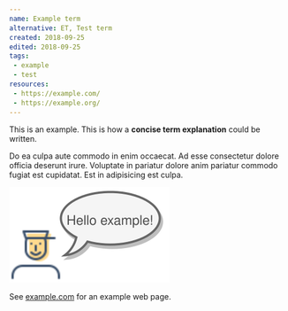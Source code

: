 ```yaml
---
name: Example term
alternative: ET, Test term
created: 2018-09-25
edited: 2018-09-25
tags: 
 - example
 - test
resources:
 - https://example.com/
 - https://example.org/
---
```


This is an example. This is how a **concise term explanation** could be written.

Do ea culpa aute commodo in enim occaecat. Ad esse consectetur dolore officia deserunt irure. Voluptate in pariatur dolore anim pariatur commodo fugiat est cupidatat. Est in adipisicing est culpa.

[
![man saying Hello Example](./example-term.svg)
](https://www.draw.io/?lightbox=1&highlight=0000ff&edit=_blank&layers=1&nav=1&title=example.xml#RrVhdc6pIE%2F4te5HbUwiYNZcKxJBiMEbU6M1bCARBkJRggPn1%2B%2FQwqEl2T71btSZWMz0zPd1PfwztnWbkzfTkf%2BxZEUbZnaqEzZ1m3qnqQB0OQIjTdpw%2FH%2FSOEZ%2BSUC66MhYJjyRTkdxzEkbll4VVUWRV8vGVGRTHYxRUX3j%2B6VTUX5e9F9nXUz%2F8OPrBWAR%2B9pO7TsJq33GHI%2B3Kf4qSeC9P1gdyYucHh%2FhUnI%2FyuDtVexefbjr3e1HSznLvh0V9w9KsO804FUXVPeWNEWUEbY9at%2B%2FxH2Yvap%2BiY%2FX%2FbFC7DZ9%2Bdo56jYVeVdtDARU%2F6DHJBWaTz%2BhUJUDK8XdR9lKUSZUUR8zviqoq8psF4yyJaaIqPsD1y4%2FOUe9JE%2BH0iZRnhn7l32njbqg%2Blp%2FxnTppcmhpvDy56rad6Lt1cw64kvhPr0pgFp%2BOFmphO9RYO%2FwM8uCTpeOaGQ88zIPEftpXu%2BmQz4770l8PTy%2BL5yJ8eq1nyegTuzTnGHAnf2i37aiZeYeho3Xr7GSibt%2Beub9%2BOL8s7MZJrcSeZgfsZ5u3LAuyUYM1Oubq4CnGOYcHO53UkWHHoZodwmmM8VwXc9N95q%2FDIjSVxDX33Zo8y0Ll%2BTMCjxnj2jbnuvgmk2yXPya76bLa5I%2Bpr4btTludt1i3y1eabY5jrFdm4mvH0XRQzo5uvVm7GXSrg3zFobe6XdjA7Tlx9Y1XjoDaB0nYqA%2FlTnt%2BZ9723U713Nb2%2B1l9GG355fn55Wmyh%2FbxNs%2FKHfbYynb6aln668KOSYbnWaqTjrlr1KBWPVuyxk302vWCErRlPCiZtzkzM24dEzQNGsf8vqcWexif056Gmdm9bSncbfWhm24k7xDbxjiec6Y56aGZib22xhZ1t85k1%2FN4cJ55G1Wc542Hnin2qG4iz3srYs8Dz1zZzAtTx7Ogn43144otoId3KJmhazNzU4FCh7gkPmRKHazubCEvbtwW%2BkMH2AhbrbPLbR020rcNcd6Gj0vX0FVGOhq64przEvoPHXPPZwuFOykbQsbQ8fZr5j3TWXRm5S5I5qvJeAz9LKxfQnYMPZkO%2FFrYM3BMYccNXjHhcNF10yq1QxmwqAV1F1%2FHs36ciHHjWqyTw5dCjssPEs94IPA05wNxvrllEme94x%2FUKJm4na%2BZ0mNPOthTRjjWsEHS%2BbfxQVK7ox68KeRYvJPNhiJmzA3FUukeuhhjntTRXMoYs6WOwfBHjL0ViXON65GjBjcZ8XXU5wcyTdlNs%2FN2NeJsNUpekk0aTa0%2FDa85Xp7nh1EwfVR8Y5L766Z03p4HyNYHO1%2Bp2%2FXwczudI%2BPd0n8bV8FxVW49Jdm%2BbZHVD4ctMvaSV5zprjVXKYtlXrWkN2trxMdcY%2BtaYON6AqPG9VZlh9myx66PTewbwyfsjLghHGg8BA4khyNmGibyiZWsRSzyxy7eELuIN901v8t9TonOCGNDb11PUm4TVVxvTnQAHwoKfq%2BHghwh%2FRvwddcj381Ffsy8MfyKefg3TEPIr7H2QLk8oLieLSg3rNoxM44YqlzSI4V8PM%2FeNpWrsrrL2aXieGPEGez0bIw3LY2BEfiu7ZqPqdDJg61G3Yg5c458QdwtEJfGhF94HvGUxjcUxMumYSrWp8sGPOi2bGdrdpsvhCPRliVirMNOooor8s0auHmfbx1l%2BcV%2FZec%2FymvK54NGvpqZAeU1zl7i5qpRKxli%2BRn1ifV4Qp855Xzb%2BdSmnIVPYw1nfPepqAeYb9kUegv5qIfeHFhRbgYV6o8WtIrueKzjeag32i22AfQCtilhTNgeGhq7KXJVRc2jeubFfU2GboEiYsugmkU1w5a%2BtuFrRjrzFXQWNYIzyKHcfi3FWZx0eoWthIfd7AwF8lCHDEVZACXhD03UbMKIL2D%2FnG%2FgN9IR86YtahTGOj27JqxIhH8ptoD%2FctD5Z65QrYYuJXtjX%2BMBccVysn0OniXyx%2FVwZ3kxarWi%2B6atbHg%2FN6b6Db2WOjDGeK%2BKvYSPt%2BSCdnKRW3UTcFHnUPdxNyHGwkRpRV20GGFG9RY%2BQ%2F6ZFsUu72zqbBV4pcib9DexTDlBfvbk%2Bd9iGn5uLjp5ZPtGmXM6x%2B6xaUXckH4p5rvz7oWOBp1P95qbXuSLe7LHk2Q%2F8qt9dTcWeSLx9h49yJB7ye%2FifpS2jSF79RvbWI%2BdsAWyuLDhwqsboecja2YLqQPVqE4u5UELX7VsLeS0XR0j3Za4e8kGC7bTOGi7O5DRHYg8gz4UxynFPt2x9kDUUcop4OWSTJXR%2BwLyjmqg0na5S7E7bkReoaY54n2AKfIerAV2lP88Fvrg%2FYaohjPkePs7nGU80%2F1Xd3VG0KXuivjGHSLGgQb%2F0j5d2N7qOnKss0XcCXRPokaCSr2g86aTRXGfYp7yMqU6jZin2kM1II2HO6N7X3B7CqxmqO8ziRXiF3Fr0xlUozTCCzi37MA62vvoEg94mxbxYDdRYn9e79j68%2FIeyr8%2BB9r2%2BBJTA0L%2Fk4x6jcmltzKKrDhh5lgcqSMpq1NxiHomWi5FfDDznmTZDV%2B2YtokPvlhghbpm6D34srCct2kP%2FBlk4S%2BJmr%2BsdEaXNo3dMVRkUfVqcWSfsNQdnyyIVYVOa6v7aU%2B6lj7285S8nzZ0MYXydeuDg%2Bysfv7Jk%2F70eQ9YUEBVtT4%2BUcW%2FfGj6av3SRUtPvyAxjV6fKCwr9CUaeaAEJc9Yd7E1P%2F%2F2vllEvwqcML%2F0Phlxbn69067F5%2B%2FcdqQ%2Fn7jnU5S36arcqX8TWGg9prctKoBnBadftPL5kkYEhQTX%2FawP3b0ze1lZQmwkmPsUbNrKlfGRLbF5v2V9yr9e7PMid4vnP43gcF%2FFHoPg1%2FDL8E3uNd%2FBN%2BgD8jb6LtX%2FnX0YXj9%2BULM3fxEpFl%2FAQ%3D%3D)

See [example.com](https://example.com) for an example web page.
